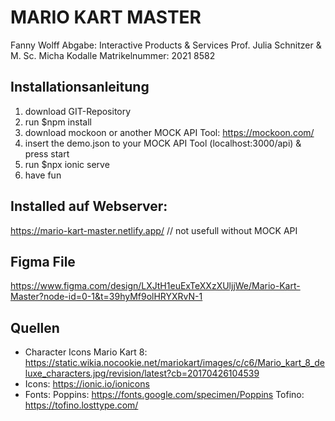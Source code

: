 # MARIO KART MASTER
Fanny Wolff
Abgabe: Interactive Products & Services
Prof. Julia Schnitzer & M. Sc. Micha Kodalle
Matrikelnummer: 2021 8582

## Installationsanleitung
1. download GIT-Repository
2. run $npm install
3. download mockoon or another MOCK API Tool: https://mockoon.com/
4. insert the demo.json to your MOCK API Tool (localhost:3000/api) & press start 
5. run $npx ionic serve
6. have fun

## Installed auf Webserver:
https://mario-kart-master.netlify.app/
// not usefull without MOCK API

## Figma File
https://www.figma.com/design/LXJtH1euExTeXXzXUljjWe/Mario-Kart-Master?node-id=0-1&t=39hyMf9olHRYXRvN-1

## Quellen
- Character Icons Mario Kart 8: https://static.wikia.nocookie.net/mariokart/images/c/c6/Mario_kart_8_deluxe_characters.jpg/revision/latest?cb=20170426104539
- Icons: https://ionic.io/ionicons
- Fonts:
    Poppins: https://fonts.google.com/specimen/Poppins
    Tofino: https://tofino.losttype.com/
